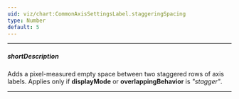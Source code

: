 ```yaml
---
uid: viz/chart:CommonAxisSettingsLabel.staggeringSpacing
type: Number
default: 5
---
```

---
##### shortDescription
Adds a pixel-measured empty space between two staggered rows of axis labels. Applies only if **displayMode** or **overlappingBehavior** is *"stagger"*.

---
